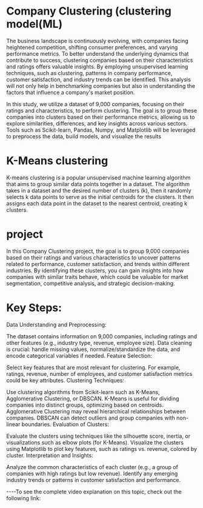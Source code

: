 #  Company Clustering (clustering model(ML)
The business landscape is continuously evolving, with companies facing heightened competition, shifting consumer preferences, and varying performance metrics. To better understand the underlying dynamics that contribute to success, clustering companies based on their characteristics and ratings offers valuable insights. By employing unsupervised learning techniques, such as clustering, patterns in company performance, customer satisfaction, and industry trends can be identified. This analysis will not only help in benchmarking companies but also in understanding the factors that influence a company's market position.

In this study, we utilize a dataset of 9,000 companies, focusing on their ratings and characteristics, to perform clustering. The goal is to group these companies into clusters based on their performance metrics, allowing us to explore similarities, differences, and key insights across various sectors. Tools such as Scikit-learn, Pandas, Numpy, and Matplotlib will be leveraged to preprocess the data, build models, and visualize the results

# K-Means clustering
K-means clustering is a popular unsupervised machine learning algorithm that aims to group similar data points together in a dataset. The algorithm takes in a dataset and the desired number of clusters (k), then it randomly selects k data points to serve as the initial centroids for the clusters. It then assigns each data point in the dataset to the nearest centroid, creating k clusters.

# project

In this Company Clustering project, the goal is to group 9,000 companies based on their ratings and various characteristics to uncover patterns related to performance, customer satisfaction, and trends within different industries. By identifying these clusters, you can gain insights into how companies with similar traits behave, which could be valuable for market segmentation, competitive analysis, and strategic decision-making.

# Key Steps:
Data Understanding and Preprocessing:

The dataset contains information on 9,000 companies, including ratings and other features (e.g., industry type, revenue, employee size).
Data cleaning is crucial: handle missing values, normalize/standardize the data, and encode categorical variables if needed.
Feature Selection:

Select key features that are most relevant for clustering. For example, ratings, revenue, number of employees, and customer satisfaction metrics could be key attributes.
Clustering Techniques:

Use clustering algorithms from Scikit-learn such as K-Means, Agglomerative Clustering, or DBSCAN.
K-Means is useful for dividing companies into distinct groups, optimizing based on centroids.
Agglomerative Clustering may reveal hierarchical relationships between companies.
DBSCAN can detect outliers and group companies with non-linear boundaries.
Evaluation of Clusters:

Evaluate the clusters using techniques like the silhouette score, inertia, or visualizations such as elbow plots (for K-Means).
Visualize the clusters using Matplotlib to plot key features, such as ratings vs. revenue, colored by cluster.
Interpretation and Insights:

Analyze the common characteristics of each cluster (e.g., a group of companies with high ratings but low revenue).
Identify any emerging industry trends or patterns in customer satisfaction and performance.

----To see the complete video explanation on this topic, check out the following link:
